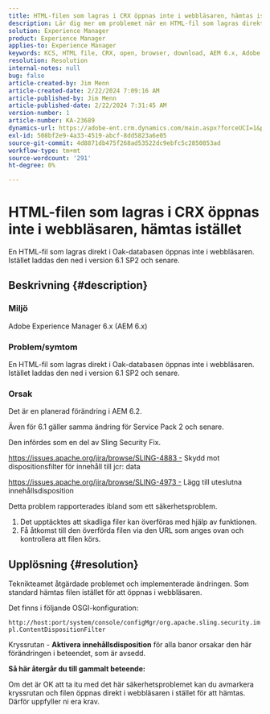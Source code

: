 ```yaml
---
title: HTML-filen som lagras i CRX öppnas inte i webbläsaren, hämtas istället
description: Lär dig mer om problemet när en HTML-fil som lagras direkt i Oak-databasen inte öppnas i webbläsaren.
solution: Experience Manager
product: Experience Manager
applies-to: Experience Manager
keywords: KCS, HTML file, CRX, open, browser, download, AEM 6.x, Adobe Experience Manager 6.x, FAQ
resolution: Resolution
internal-notes: null
bug: false
article-created-by: Jim Menn
article-created-date: 2/22/2024 7:09:16 AM
article-published-by: Jim Menn
article-published-date: 2/22/2024 7:31:45 AM
version-number: 1
article-number: KA-23689
dynamics-url: https://adobe-ent.crm.dynamics.com/main.aspx?forceUCI=1&pagetype=entityrecord&etn=knowledgearticle&id=64fe9348-51d1-ee11-9079-6045bd006268
exl-id: 508bf2e9-4a33-4519-abcf-8dd5823a6e05
source-git-commit: 4d8871db475f268ad53522dc9ebfc5c2850853ad
workflow-type: tm+mt
source-wordcount: '291'
ht-degree: 0%

---
```


# HTML-filen som lagras i CRX öppnas inte i webbläsaren, hämtas istället


En HTML-fil som lagras direkt i Oak-databasen öppnas inte i webbläsaren. Istället laddas den ned i version 6.1 SP2 och senare.

## Beskrivning {#description}


### Miljö

Adobe Experience Manager 6.x (AEM 6.x)

### Problem/symtom

En HTML-fil som lagras direkt i Oak-databasen öppnas inte i webbläsaren. Istället laddas den ned i version 6.1 SP2 och senare.

### Orsak

Det är en planerad förändring i AEM 6.2.

Även för 6.1 gäller samma ändring för Service Pack 2 och senare.

Den infördes som en del av Sling Security Fix.

https://issues.apache.org/jira/browse/SLING-4883 - Skydd mot dispositionsfilter för innehåll till jcr: data

https://issues.apache.org/jira/browse/SLING-4973 - Lägg till uteslutna innehållsdisposition

Detta problem rapporterades ibland som ett säkerhetsproblem.

1. Det upptäcktes att skadliga filer kan överföras med hjälp av funktionen.
2. Få åtkomst till den överförda filen via den URL som anges ovan och kontrollera att filen körs.



## Upplösning {#resolution}


Teknikteamet åtgärdade problemet och implementerade ändringen. Som standard hämtas filen istället för att öppnas i webbläsaren.

Det finns i följande OSGI-konfiguration:

`http://host:port/system/console/configMgr/org.apache.sling.security.impl.ContentDispositionFilter`

Kryssrutan - <b>Aktivera innehållsdisposition</b> för alla banor orsakar den här förändringen i beteendet, som är avsedd.

<b>Så här återgår du till gammalt beteende:</b>

Om det är OK att ta itu med det här säkerhetsproblemet kan du avmarkera kryssrutan och filen öppnas direkt i webbläsaren i stället för att hämtas. Därför uppfyller ni era krav.
